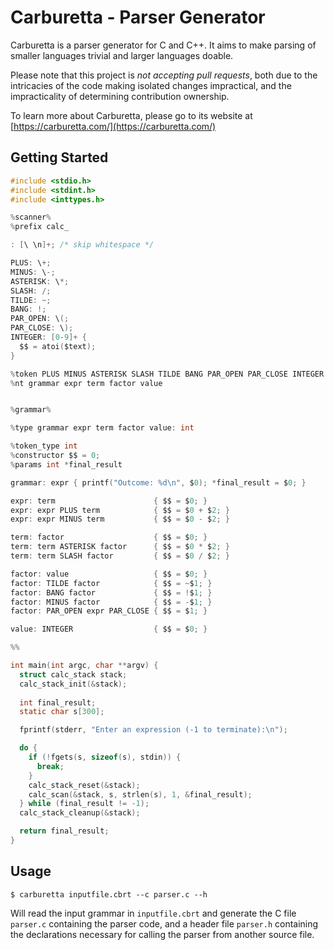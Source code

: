 # Carburetta - Parser Generator

Carburetta is a parser generator for C and C++. It aims to make parsing of smaller languages trivial and larger languages doable.

Please note that this project is _not accepting pull requests_, both due to the intricacies of the code making isolated changes impractical, and the impracticality of determining contribution ownership.

To learn more about Carburetta, please go to its website at [https://carburetta.com/](https://carburetta.com/)

## Getting Started

```c
#include <stdio.h>
#include <stdint.h>
#include <inttypes.h>

%scanner%
%prefix calc_

: [\ \n]+; /* skip whitespace */ 

PLUS: \+;
MINUS: \-;
ASTERISK: \*;
SLASH: /;
TILDE: ~;
BANG: !;
PAR_OPEN: \(;
PAR_CLOSE: \);
INTEGER: [0-9]+ {
  $$ = atoi($text);
}

%token PLUS MINUS ASTERISK SLASH TILDE BANG PAR_OPEN PAR_CLOSE INTEGER
%nt grammar expr term factor value


%grammar%

%type grammar expr term factor value: int

%token_type int
%constructor $$ = 0;
%params int *final_result

grammar: expr { printf("Outcome: %d\n", $0); *final_result = $0; }

expr: term                      { $$ = $0; }
expr: expr PLUS term            { $$ = $0 + $2; }
expr: expr MINUS term           { $$ = $0 - $2; }

term: factor                    { $$ = $0; }
term: term ASTERISK factor      { $$ = $0 * $2; }
term: term SLASH factor         { $$ = $0 / $2; }

factor: value                   { $$ = $0; }
factor: TILDE factor            { $$ = ~$1; }
factor: BANG factor             { $$ = !$1; }
factor: MINUS factor            { $$ = -$1; }
factor: PAR_OPEN expr PAR_CLOSE { $$ = $1; }

value: INTEGER                  { $$ = $0; }

%%

int main(int argc, char **argv) {
  struct calc_stack stack;
  calc_stack_init(&stack);
  
  int final_result;
  static char s[300];

  fprintf(stderr, "Enter an expression (-1 to terminate):\n");

  do {
    if (!fgets(s, sizeof(s), stdin)) {
      break;
    }
    calc_stack_reset(&stack);
    calc_scan(&stack, s, strlen(s), 1, &final_result);
  } while (final_result != -1);
  calc_stack_cleanup(&stack);

  return final_result;
}

```

## Usage

```shell
$ carburetta inputfile.cbrt --c parser.c --h
```

Will read the input grammar in `inputfile.cbrt` and generate the C file `parser.c` containing the parser code, and a header file `parser.h` containing the declarations
necessary for calling the parser from another source file.

